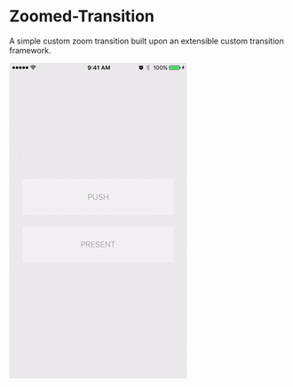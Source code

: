 # Zoomed-Transition
A simple custom zoom transition built upon an extensible custom transition framework.

![GIF Demo](zoom-transition.gif)